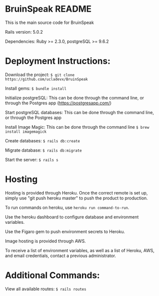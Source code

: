 # BruinSpeak README

This is the main source code for BruinSpeak

Rails version: 5.0.2

Dependencies: Ruby >= 2.3.0, postgreSQL >= 9.6.2

# Deployment Instructions:

Download the project:
`$ git clone https://github.com/ucladevx/BruinSpeak`

Install gems:
`$ bundle install`

Initialize postgreSQL: This can be done through the command line, or through the Postgres app (https://postgresapp.com/)

Start postgreSQL databases: This can be done through the command line, or through the Postgres app

Install Image Magic: This can be done through the command line
`$ brew install imagemagick`

Create databases:
`$ rails db:create`

Migrate database:
`$ rails db:migrate`

Start the server:
`$ rails s`

# Hosting

Hosting is provided through Heroku. Once the correct remote is set up, simply use "git push heroku master" to push the product to production.

To run commands on heroku, use `heroku run command-to-run`.

Use the heroku dashboard to configure database and environment variables.

Use the Figaro gem to push environment secrets to Heroku.

Image hosting is provided through AWS.

To receive a list of environment variables, as well as a list of Heroku, AWS, and email credentials, contact a previous administrator.

# Additional Commands:

View all available routes:
`$ rails routes`
